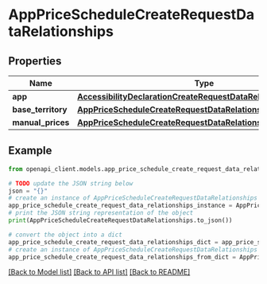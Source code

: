 # AppPriceScheduleCreateRequestDataRelationships


## Properties

Name | Type | Description | Notes
------------ | ------------- | ------------- | -------------
**app** | [**AccessibilityDeclarationCreateRequestDataRelationshipsApp**](AccessibilityDeclarationCreateRequestDataRelationshipsApp.md) |  | 
**base_territory** | [**AppPriceScheduleCreateRequestDataRelationshipsBaseTerritory**](AppPriceScheduleCreateRequestDataRelationshipsBaseTerritory.md) |  | 
**manual_prices** | [**AppPriceScheduleCreateRequestDataRelationshipsManualPrices**](AppPriceScheduleCreateRequestDataRelationshipsManualPrices.md) |  | 

## Example

```python
from openapi_client.models.app_price_schedule_create_request_data_relationships import AppPriceScheduleCreateRequestDataRelationships

# TODO update the JSON string below
json = "{}"
# create an instance of AppPriceScheduleCreateRequestDataRelationships from a JSON string
app_price_schedule_create_request_data_relationships_instance = AppPriceScheduleCreateRequestDataRelationships.from_json(json)
# print the JSON string representation of the object
print(AppPriceScheduleCreateRequestDataRelationships.to_json())

# convert the object into a dict
app_price_schedule_create_request_data_relationships_dict = app_price_schedule_create_request_data_relationships_instance.to_dict()
# create an instance of AppPriceScheduleCreateRequestDataRelationships from a dict
app_price_schedule_create_request_data_relationships_from_dict = AppPriceScheduleCreateRequestDataRelationships.from_dict(app_price_schedule_create_request_data_relationships_dict)
```
[[Back to Model list]](../README.md#documentation-for-models) [[Back to API list]](../README.md#documentation-for-api-endpoints) [[Back to README]](../README.md)


